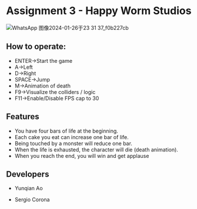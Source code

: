# Assignment 3 - Happy Worm Studios
![WhatsApp 图像2024-01-26于23 31 37_f0b227cb](https://github.com/YunqianAo/Assignment01/assets/79161526/b0443fb4-eaba-44b5-8c20-67b80d917142)
## How to operate:
* ENTER->Start the game
* A->Left
* D->Right
* SPACE->Jump
* M->Animation of death
* F9->Visualize the colliders / logic
* F11->Enable/Disable FPS cap to 30


## Features
* You have four bars of life at the beginning. 
* Each cake you eat can increase one bar of life. 
* Being touched by a monster will reduce one bar. 
* When the life is exhausted, the character will die (death animation). 
* When you reach the end, you will win and get applause

## Developers

 - Yunqian Ao

 - Sergio Corona

